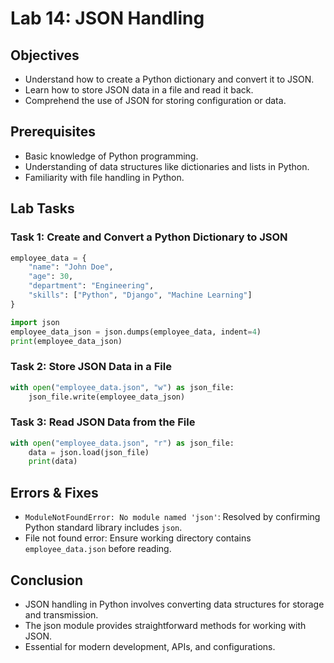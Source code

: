 # Lab 14: JSON Handling

## Objectives
- Understand how to create a Python dictionary and convert it to JSON.
- Learn how to store JSON data in a file and read it back.
- Comprehend the use of JSON for storing configuration or data.

## Prerequisites
- Basic knowledge of Python programming.
- Understanding of data structures like dictionaries and lists in Python.
- Familiarity with file handling in Python.

## Lab Tasks

### Task 1: Create and Convert a Python Dictionary to JSON
```python
employee_data = {
    "name": "John Doe",
    "age": 30,
    "department": "Engineering",
    "skills": ["Python", "Django", "Machine Learning"]
}

import json
employee_data_json = json.dumps(employee_data, indent=4)
print(employee_data_json)
```

### Task 2: Store JSON Data in a File
```python
with open("employee_data.json", "w") as json_file:
    json_file.write(employee_data_json)
```

### Task 3: Read JSON Data from the File
```python
with open("employee_data.json", "r") as json_file:
    data = json.load(json_file)
    print(data)
```

## Errors & Fixes
- `ModuleNotFoundError: No module named 'json'`: Resolved by confirming Python standard library includes `json`.
- File not found error: Ensure working directory contains `employee_data.json` before reading.

## Conclusion
- JSON handling in Python involves converting data structures for storage and transmission.
- The json module provides straightforward methods for working with JSON.
- Essential for modern development, APIs, and configurations.
